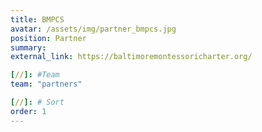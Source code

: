 ```yaml
---
title: BMPCS
avatar: /assets/img/partner_bmpcs.jpg
position: Partner
summary:
external_link: https://baltimoremontessoricharter.org/

[//]: #Team
team: "partners"

[//]: # Sort
order: 1
---
```

